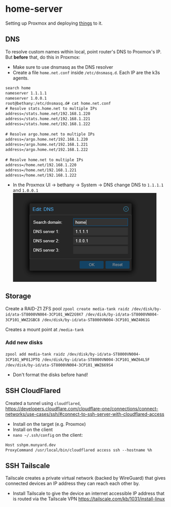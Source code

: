 # home-server

Setting up Proxmox and deploying [things](./dietpi-base-vm/) to it.

## DNS
To resolve custom names within local, point router's DNS to Proxmox's IP. But **before** that, do this in Proxmox:
- Make sure to use dnsmasq as the DNS resolver
- Create a file `home.net.conf` inside `/etc/dnsmasq.d`. Each IP are the k3s agents. 
```
search home
nameserver 1.1.1.1
nameserver 1.0.0.1
root@bethany:/etc/dnsmasq.d# cat home.net.conf
# Resolve stats.home.net to multiple IPs
address=/stats.home.net/192.168.1.220
address=/stats.home.net/192.168.1.221
address=/stats.home.net/192.168.1.222

# Resolve argo.home.net to multiple IPs
address=/argo.home.net/192.168.1.220
address=/argo.home.net/192.168.1.221
address=/argo.home.net/192.168.1.222

# Resolve home.net to multiple IPs
address=/home.net/192.168.1.220
address=/home.net/192.168.1.221
address=/home.net/192.168.1.222
```
- In the Proxmox UI -> bethany -> System -> DNS change DNS to `1.1.1.1` and `1.0.0.1`
![dns-proxmox](dns-proxmox.png)

## Storage 
Create a RAID-Z1 ZFS pool `zpool create media-tank raidz /dev/disk/by-id/ata-ST8000VN004-3CP101_WWZ2G9X7 /dev/disk/by-id/ata-ST8000VN004-3CP101_WWZ2GBC8 /dev/disk/by-id/ata-ST8000VN004-3CP101_WWZ4061G`

Creates a mount point at `/media-tank`

### Add new disks 
`zpool add media-tank raidz /dev/disk/by-id/ata-ST8000VN004-3CP101_WP01JPTQ /dev/disk/by-id/ata-ST8000VN004-3CP101_WWZ64L5F /dev/disk/by-id/ata-ST8000VN004-3CP101_WWZ669S4`

- Don't format the disks before hand!

## SSH CloudFlared
Created a tunnel using `cloudflared`, https://developers.cloudflare.com/cloudflare-one/connections/connect-networks/use-cases/ssh/#connect-to-ssh-server-with-cloudflared-access
- Install on the target (e.g. Proxmox)
- Install on the client
- `nano ~/.ssh/config` on the client:
```
Host sshpm.munyard.dev
ProxyCommand /usr/local/bin/cloudflared access ssh --hostname %h
```
## SSH Tailscale
Tailscale creates a private virtual network (backed by WireGuard) that gives connected devices an IP address they can reach each other by. 

- Install Tailscale to give the device an internet accessible IP address that is routed via the Tailscale VPN https://tailscale.com/kb/1031/install-linux
